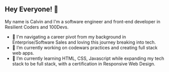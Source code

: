 ## Hey Everyone! 👋

My name is Calvin and I'm a software engineer and front-end developer in Resilient Coders and 100Devs. 
- 💬 I'm navigating a career pivot from my background in Enterprise/Software Sales and loving this journey breaking into tech. 
- 🔭 I’m currently working on codewars practices and creating full stack web apps.
- 🌱 I’m currently learning HTML, CSS, Javascript while expanding my tech stack to be full stack, with a certification in Responsive Web Design. 


<!--
**CodingWCal/codingwcal** is a ✨ _special_ ✨ repository because its `README.md` (this file) appears on your GitHub profile.

Here are some ideas to get you started:

- 🔭 I’m currently working on ...
- 🌱 I’m currently learning ...
- 👯 I’m looking to collaborate on ...
- 🤔 I’m looking for help with ...
- 💬 Ask me about ...
- 📫 How to reach me: ...
- 😄 Pronouns: ...
- ⚡ Fun fact: ...
-->
